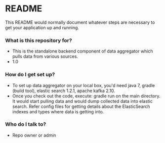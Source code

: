 # README #

This README would normally document whatever steps are necessary to get your application up and running.

### What is this repository for? ###

* This is the standalone backend component of data aggregator which pulls data from various sources.
* 1.0

### How do I get set up? ###

* To set up data aggregator on your local box, you'd need java 7, gradle (build tool), elastic search 1.2.1, apache kafka 2.10.
* Once you check out the code, execute: gradle run on the main directory. It would start pulling data and would dump collected data into elastic search. Refer config files for getting details about the ElasticSearch indexes and types where data is getting into.

### Who do I talk to? ###

* Repo owner or admin